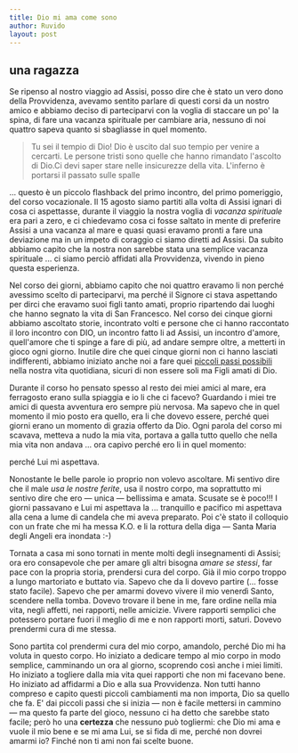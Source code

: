 ```yaml
---
title: Dio mi ama come sono
author: Ruvido
layout: post
---
```


## una ragazza

Se ripenso al nostro viaggio ad Assisi, posso dire che è stato un vero dono della Provvidenza, avevamo sentito parlare di questi corsi da un nostro amico e abbiamo deciso di parteciparvi con la voglia di staccare un po' la spina, di fare una vacanza spirituale per cambiare aria, nessuno di noi quattro sapeva quanto si sbagliasse in quel momento. 

> Tu sei il tempio di Dio! Dio è uscito dal suo tempio per venire a cercarti. Le persone tristi sono quelle che hanno rimandato l'ascolto di Dio.Ci devi saper stare nelle insicurezze della vita. L'inferno è portarsi il passato sulle spalle

... questo è un piccolo flashback del primo incontro, del primo pomeriggio, del corso vocazionale. Il 15 agosto siamo partiti alla volta di Assisi ignari di cosa ci aspettasse, durante il viaggio la nostra voglia di  *vacanza spirituale* era pari a zero, e ci chiedevamo cosa ci fosse saltato in mente di preferire Assisi a una vacanza al mare e quasi quasi eravamo pronti a fare una deviazione ma in un impeto di coraggio ci siamo diretti ad Assisi. Da subito abbiamo capito che la nostra non sarebbe stata una semplice vacanza spirituale ... ci siamo perciò affidati alla Provvidenza, vivendo in pieno questa esperienza. 

Nel corso dei giorni, abbiamo capito che noi quattro eravamo li non perché avessimo scelto di parteciparvi, ma perché il Signore ci stava aspettando per dirci che eravamo suoi figli tanto amati, proprio ripartendo dai luoghi che hanno segnato la vita di San Francesco. Nel corso dei cinque giorni abbiamo ascoltato storie, incontrato volti e persone che ci hanno raccontato il loro incontro con DIO, un incontro fatto li ad Assisi, un incontro d'amore, quell'amore che ti spinge a fare di più, ad andare sempre oltre, a metterti in gioco ogni giorno. Inutile dire che quei cinque giorni non ci hanno lasciati indifferenti, abbiamo iniziato anche noi a fare quei [piccoli passi possibili](http://5p2p.it/2013/06/12/piccoli-passi-possibili.html) nella nostra vita quotidiana, sicuri di non essere soli ma Figli amati di Dio.

Durante il corso ho pensato spesso al resto dei miei amici al mare, era ferragosto erano sulla spiaggia e io li che ci facevo? Guardando i miei tre amici di questa avventura ero sempre più nervosa. Ma sapevo che in quel momento il mio posto era quello, era li che dovevo essere, perché quei giorni erano un momento di grazia offerto da Dio. Ogni parola del corso mi scavava, metteva a nudo la mia vita, portava a galla tutto quello che nella mia vita non andava ... ora capivo perché ero li in quel momento:

perché Lui mi aspettava.

Nonostante le belle parole io proprio non volevo ascoltare. Mi sentivo dire che il male *usa le nostre ferite*, usa il nostro corpo, ma soprattutto mi sentivo dire che ero &mdash; unica &mdash; bellissima e amata. Scusate se è poco!!! I giorni passavano e Lui mi aspettava la ... tranquillo e pacifico mi aspettava alla cena a lume di candela che mi aveva preparato. Poi c'è stato il colloquio con un frate che mi ha messa K.O. e li la rottura della diga &mdash; Santa Maria degli Angeli era inondata :-) 

Tornata a casa mi sono tornati in mente molti degli insegnamenti di Assisi; ora ero consapevole che per amare gli altri bisogna *amare se stessi*, far pace con la propria storia, prendersi cura del corpo. Già il mio corpo troppo a lungo martoriato e buttato via. Sapevo che da li dovevo partire (... fosse stato facile). Sapevo che per amarmi dovevo vivere il mio venerdì Santo, scendere nella tomba. Dovevo trovare il bene in me, fare ordine nella mia vita, negli affetti, nei rapporti, nelle amicizie. Vivere rapporti semplici che potessero portare fuori il meglio di me e non rapporti morti, saturi. Dovevo prendermi cura di me stessa. 

Sono partita col prendermi cura del mio corpo, amandolo, perché Dio mi ha voluta in questo corpo. Ho iniziato a dedicare tempo al mio corpo in modo semplice, camminando un ora al giorno, scoprendo così anche i miei limiti. Ho iniziato a togliere dalla mia vita quei rapporti che non mi facevano bene. Ho iniziato ad affidarmi a Dio e alla sua Provvidenza. Non tutti hanno compreso e capito questi piccoli cambiamenti ma non importa, Dio sa quello che fa. E' dai piccoli passi che si inizia &mdash; non è facile mettersi in cammino &mdash; ma questo fa parte del gioco, nessuno ci ha detto che sarebbe stato facile; però ho una **certezza** che nessuno può togliermi: che Dio mi ama e vuole il mio bene e se mi ama Lui, se si fida di me, perché non dovrei amarmi io? Finché non ti ami non fai scelte buone.

